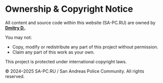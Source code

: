 # Ownership & Copyright Notice

All content and source code within this website (SA-PC.RU) are owned by [**Dmitry D.**](https://github.com/dkjrz).

You may not:

- Copy, modify or redistribute any part of this project without permission.
- Claim any part of this work as your own.

This project is protected under international copyright laws.

© 2024–2025 SA-PC.RU / San Andreas Police Community. All rights reserved.
